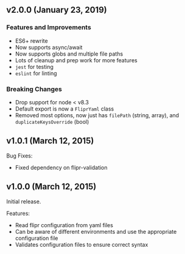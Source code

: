 ## v2.0.0 (January 23, 2019)

### Features and Improvements

- ES6+ rewrite
- Now supports async/await
- Now supports globs and multiple file paths
- Lots of cleanup and prep work for more features
- `jest` for testing
- `eslint` for linting

### Breaking Changes

- Drop support for node < v8.3
- Default export is now a `FliprYaml` class
- Removed most options, now just has `filePath` (string, array), and `duplicateKeysOverride` (bool)

## v1.0.1 (March 12, 2015)

Bug Fixes:

  - Fixed dependency on flipr-validation

## v1.0.0 (March 12, 2015)

Initial release.

Features:

  - Read flipr configuration from yaml files
  - Can be aware of different environments and use the appropriate configuration file
  - Validates configuration files to ensure correct syntax
